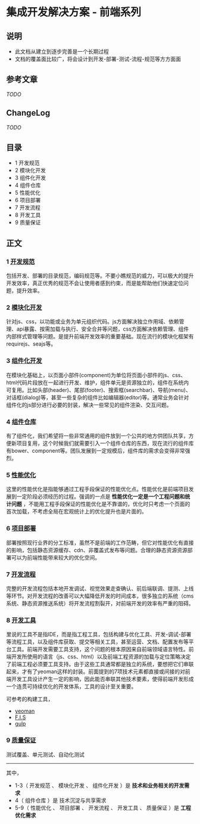 # 集成开发解决方案 - 前端系列


## 说明

- 此文档从建立到逐步完善是一个长期过程
- 文档的覆盖面比较广，将会设计到开发-部署-测试-流程-规范等方方面面


## 参考文章

*TODO*

## ChangeLog

*TODO*

## 目录

- 1 开发规范
- 2 模块化开发
- 3 组件化开发
- 4 组件仓库
- 5 性能优化
- 6 项目部署
- 7 开发流程
- 8 开发工具
- 9 质量保证

## 正文

### 1 [开发规范](dev-guide.md)

包括开发、部署的目录规范，编码规范等。不要小瞧规范的威力，可以极大的提升开发效率，真正优秀的规范不会让使用者感到约束，而是能帮助他们快速定位问题，提升效率。

### 2 [模块化开发](modularization.md)

针对js、css，以功能或业务为单元组织代码。js方面解决独立作用域、依赖管理、api暴露、按需加载与执行、安全合并等问题，css方面解决依赖管理、组件内部样式管理等问题。是提升前端开发效率的重要基础。现在流行的模块化框架有requirejs、seajs等。

### 3 [组件化开发](componentization.md)

在模块化基础上，以页面小部件(component)为单位将页面小部件的js、css、html代码片段放在一起进行开发、维护，组件单元是资源独立的，组件在系统内可复用。比如头部(header)、尾部(footer)、搜索框(searchbar)、导航(menu)、对话框(dialog)等，甚至一些复杂的组件比如编辑器(editor)等。通常业务会针对组件化的js部分进行必要的封装，解决一些常见的组件渲染、交互问题。

### 4 [组件仓库](component-repo.md)

有了组件化，我们希望将一些非常通用的组件放到一个公共的地方供团队共享，方便新项目复用，这个时候我们就需要引入一个组件仓库的东西，现在流行的组件库有bower、component等。团队发展到一定规模后，组件库的需求会变得非常强烈。

### 5 [性能优化](po.md)

这里的性能优化是指能够通过工程手段保证的性能优化点。性能优化是前端项目发展到一定阶段必须经历的过程。强调的一点是 **性能优化一定是一个工程问题和统计问题** ，不能用工程手段保证的性能优化是不靠谱的，优化时只考虑一个页面的首次加载，不考虑全局在宏观统计上的优化提升也是片面的。

### 6 [项目部署](deploy.md)

部署按照现行业界的分工标准，虽然不是前端的工作范畴，但它对性能优化有直接的影响，包括静态资源缓存、cdn、非覆盖式发布等问题。合理的静态资源资源部署可以为前端性能带来较大的优化空间。

### 7 [开发流程](workflows.md)

完整的开发流程包括本地开发调试、视觉效果走查确认、前后端联调、提测、上线等环节。对开发流程的改善可以大幅降低开发的时间成本，很多独立的系统（cms系统、静态资源推送系统）将开发流程割裂开，对前端开发的效率有严重的阻碍。

### 8 [开发工具](build.md)

里说的工具不是指IDE，而是指工程工具，包括构建与优化工具、开发-调试-部署等流程工具，以及组件库获取、提交等相关工具，甚至运营、文档、配置发布等平台工具。前端开发需要工具支持，这个问题的根本原因来自前端领域语言特性。前端开发所使用的语言（js、css、html）以及前端工程资源的加载与定位策略决定了前端工程必须要工具支持。由于这些工具通常都是独立的系统，要想把它们串联起来，才有了yeoman这样的封装。前面提到的7项技术元素都直接或间接的对前端开发工具设计产生一定的影响，因此能否串联其他技术要素，使得前端开发形成一个连贯可持续优化的开发体系，工具的设计至关重要。

可参考的构建工具，
- [yeoman](http://yeoman.io/)
- [F.I.S](http://fis.baidu.com/)
- [gulp](http://gulpjs.com/)

### 9 [质量保证](qa.md)

测试覆盖、单元测试、自动化测试


----------



其中，
- 1-3（ 开发规范 、 模块化开发 、 组件化开发 ）是 **技术和业务相关的开发需求**
- 4（ 组件仓库 ）是 技术沉淀与共享需求
- 5-9（ 性能优化 、 项目部署 、 开发流程 、 开发工具 、 质量保证 ）是 **工程优化需求**
